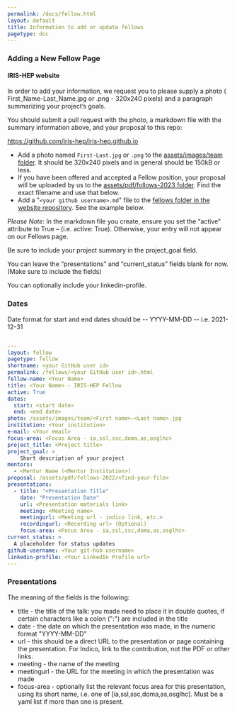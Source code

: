 ```yaml
---
permalink: /docs/fellow.html
layout: default
title: Information to add or update fellows
pagetype: doc
---
```


### Adding a New Fellow Page

#### IRIS-HEP website
In order to add your information, we request you to please supply a photo ( First_Name-Last_Name.jpg or .png - 320x240 pixels) and a paragraph summarizing your project’s goals.

You should submit a pull request with the photo, a markdown file with the summary information above, and your proposal to this repo:

<https://github.com/iris-hep/iris-hep.github.io>


* Add a photo named `First-Last.jpg` or `.png` to the [assets/images/team folder](https://github.com/iris-hep/iris-hep.github.io/tree/master/assets/images/team). It should be 320x240 pixels and in general should be 150kB or less.
* If you have been offered and accepted a Fellow position, your proposal will be uploaded by us to the [assets/pdf/follows-2023 folder](https://github.com/iris-hep/iris-hep.github.io/tree/master/assets/pdf/fellows-2023). Find the exact filename and use that below.
* Add a "`<your github username>.md`" file to the [fellows folder in the website repository](https://github.com/iris-hep/iris-hep.github.io/tree/master/pages/fellows/2023). See the example below.

*Please Note*:  In the markdown file you create, ensure you set the “active” attribute to True – (i.e.  active: True).  Otherwise, your entry will not appear on our Fellows page.

Be sure to include your project summary in the project_goal field.

You can leave the “presentations” and “current_status” fields blank for now.  (Make sure to include the fields)

You can optionally include your linkedin-profile.


### Dates
Date format for start and end dates should be -- YYYY-MM-DD -- i.e. 2021-12-31

```yml

---
layout: fellow
pagetype: fellow
shortname: <your GitHub user id>
permalink: /fellows/<your GitHub user id>.html
fellow-name: <Your Name>
title: <Your Name> - IRIS-HEP Fellow
active: True
dates:
  start: <start date>
  end: <end date>
photo: /assets/images/team/<First name>-<Last name>.jpg
institution: <Your institution>
e-mail: <Your email>
focus-area: <Focus Area - ia,ssl,ssc,doma,as,osglhc>
project_title: <Project title>
project_goal: >
    Short description of your project
mentors:
  - <Mentor Name (<Mentor Institution>)
proposal: /assets/pdf/fellows-2022/<find-your-file>
presentations:
  - title: "<Presentation Title"
    date: "Presentation Date"
    url: <Presentation materials link>
    meeting: <Meeting name>
    meetingurl: <Meeting url - indico link, etc.>
    recordingurl: <Recording url> (Optional)
    focus-area: <Focus Area - ia,ssl,ssc,doma,as,osglhc>
current_status: >
  A placeholder for status updates
github-username: <Your git-hub username>
linkedin-profile: <Your LinkedIn Profile url>
---
```

### Presentations

The meaning of the fields is the following:

  * title - the title of the talk: you made need to place it in double quotes, if certain characters like a colon (":") are included in the title
  * date - the date on which the presentation was made, in the numeric format "YYYY-MM-DD"
  * url - this should be a direct URL to the presentation or page containing the presentation. For Indico, link to the contribution, not the PDF or other links.
  * meeting - the name of the meeting
  * meetingurl - the URL for the meeting in which the presentation was made
  * focus-area - optionally list the relevant focus area for this presentation, using its short name, i.e. one of [ia,ssl,ssc,doma,as,osglhc]. Must be a yaml list if more than one is present.
